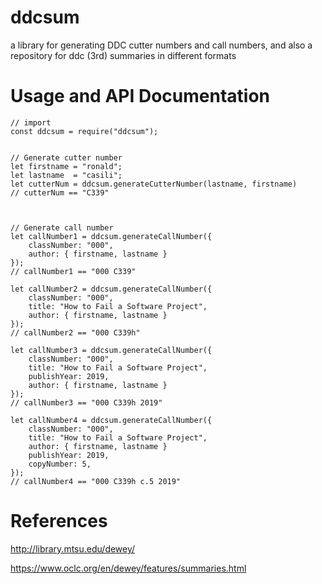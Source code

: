 
# ddcsum

a library for generating DDC cutter numbers and call numbers,
and also a repository for ddc (3rd) summaries in different formats

# Usage and API Documentation
```es6
// import
const ddcsum = require("ddcsum");


// Generate cutter number
let firstname = "ronald";
let lastname  = "casili";
let cutterNum = ddcsum.generateCutterNumber(lastname, firstname)
// cutterNum == "C339"



// Generate call number
let callNumber1 = ddcsum.generateCallNumber({
    classNumber: "000",
    author: { firstname, lastname }
});
// callNumber1 == "000 C339"

let callNumber2 = ddcsum.generateCallNumber({
    classNumber: "000",
    title: "How to Fail a Software Project",
    author: { firstname, lastname }
});
// callNumber2 == "000 C339h"

let callNumber3 = ddcsum.generateCallNumber({
    classNumber: "000",
    title: "How to Fail a Software Project",
    publishYear: 2019,
    author: { firstname, lastname }
});
// callNumber3 == "000 C339h 2019"

let callNumber4 = ddcsum.generateCallNumber({
    classNumber: "000",
    title: "How to Fail a Software Project",
    author: { firstname, lastname }
    publishYear: 2019,
    copyNumber: 5,
});
// callNumber4 == "000 C339h c.5 2019"

```


# References
http://library.mtsu.edu/dewey/

https://www.oclc.org/en/dewey/features/summaries.html



